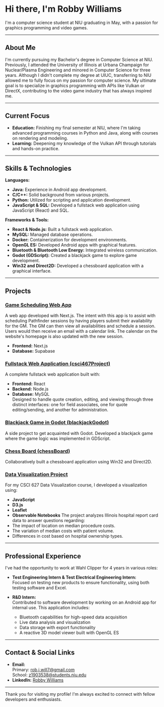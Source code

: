 # Hi there, I'm Robby Williams

I'm a computer science student at NIU graduating in May, with a passion for graphics programming and video games.

---

## About Me

I'm currently pursuing my Bachelor's degree in Computer Science at NIU. Previously, I attended the University of Illinois at Urbana Champaign for Nuclear/Plasma Engineering and minored in Computer Science for three years. Although I didn't complete my degree at UIUC, transferring to NIU allowed me to fully focus on my passion for computer science. My ultimate goal is to specialize in graphics programming with APIs like Vulkan or DirectX, contributing to the video game industry that has always inspired me.

---

## Current Focus

- **Education:** Finishing my final semester at NIU, where I'm taking advanced programming courses in Python and Java, along with courses on rendering and modeling.
- **Learning:** Deepening my knowledge of the Vulkan API through tutorials and hands-on practice.

---

## Skills & Technologies

**Languages:**
- **Java:** Experience in Android app development.
- **C/C++:** Solid background from various projects.
- **Python:** Utilized for scripting and application development.
- **JavaScript & SQL:** Developed a fullstack web application using JavaScript (React) and SQL.

**Frameworks & Tools:**
- **React & Node.js:** Built a fullstack web application.
- **MySQL:** Managed database operations.
- **Docker:** Containerization for development environments.
- **OpenGL ES:** Developed Android apps with graphical features.
- **Bluetooth & Bluetooth Low Energy:** Integrated wireless communication.
- **Godot (GDScript):** Created a blackjack game to explore game development.
- **Win32 and Direct2D:** Developed a chessboard application with a graphical interface.

---

## Projects
### [Game Scheduling Web App](https://github.com/robalobalubob/my-pathfinder-scheduler)
A web app developed with Next.js. The intent with this app is to assist with scheduling Pathfinder sessions by having players submit their availability for the GM.
The GM can then view all availabilities and schedule a session. Users would then receive an email with a calendar link. The calendar on the website's homepage is also updated with the new session.
- **Frontend:** Next.js
- **Database:** Supabase
### [Fullstack Web Application (csci467Project)](https://github.com/robalobalubob/csci467Project)
A complete fullstack web application built with:
- **Frontend:** React
- **Backend:** Node.js
- **Database:** MySQL  
Designed to handle quote creation, editing, and viewing through three distinct interfaces: one for field associates, one for quote editing/sending, and another for administration.

### [Blackjack Game in Godot (blackjackGodot)](https://github.com/robalobalubob/blackjackGodot)
A side project to get acquainted with Godot. Developed a blackjack game where the game logic was implemented in GDScript.

### [Chess Board (chessBoard)](https://github.com/robalobalubob/chessBoard)
Collaboratively built a chessboard application using Win32 and Direct2D.

### [Data Visualization Project](https://robalobalubob.github.io/data-vis-final/)
For my CSCI 627 Data Visualization course, I developed a visualization using:
- **JavaScript**
- **D3.js**
- **Leaflet**
- **Observable Notebooks**
The project analyzes Illinois hospital report card data to answer questions regarding:
- The impact of location on median procedure costs.
- The variation of median costs with patient volume.
- Differences in cost based on hospital ownership types.

---

## Professional Experience

I've had the opportunity to work at Wahl Clipper for 4 years in various roles:

- **Test Engineering Intern & Test Electrical Engineering Intern:**  
  Focused on testing new products to ensure functionality, using both testing software and Excel.
  
- **R&D Intern:**  
  Contributed to software development by working on an Android app for internal use. This application includes:
  - Bluetooth capabilities for high-speed data acquisition
  - Live data analysis and visualization
  - Data storage with export functionality
  - A reactive 3D model viewer built with OpenGL ES

---

## Contact & Social Links

- **Email:**  
  Primary: [rob.j.will7@gmail.com](mailto:rob.j.will7@gmail.com)  
  School: [z1903538@students.niu.edu](mailto:z1903538@students.niu.edu)
- **LinkedIn:** [Robby Williams](https://www.linkedin.com/in/robby-williams-b597b21b9/)

---

Thank you for visiting my profile! I'm always excited to connect with fellow developers and enthusiasts.

